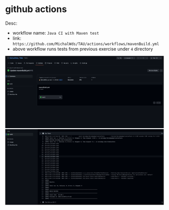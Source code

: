 # github actions

Desc: 
- workflow name: `Java CI with Maven test`
- link: `https://github.com/MichalWds/TAU/actions/workflows/mavenBuild.yml`
- above workflow runs tests from previous exercise under `4` directory

![img.png](img.png)
![img_1.png](img_1.png)